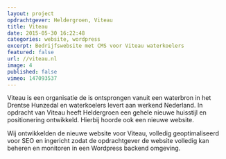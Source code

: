 ```yaml
---
layout: project
opdrachtgever: Heldergroen, Viteau
title: Viteau
date: 2015-05-30 16:22:48
categories: website, wordpress
excerpt: Bedrijfswebsite met CMS voor Viteau waterkoelers
featured: false
url: //viteau.nl
image: 4
published: false
vimeo: 147093537
---
```

Viteau is een organisatie de is ontsprongen vanuit een waterbron in het Drentse Hunzedal en waterkoelers levert aan werkend Nederland. In opdracht van Viteau heeft Heldergroen een gehele nieuwe huisstijl en positionering ontwikkeld. Hierbij hoorde ook een nieuwe website.

Wij ontwikkelden de nieuwe website voor Viteau, volledig geoptimaliseerd voor SEO en ingericht zodat de opdrachtgever de website volledig kan beheren en monitoren in een Wordpress backend omgeving.

